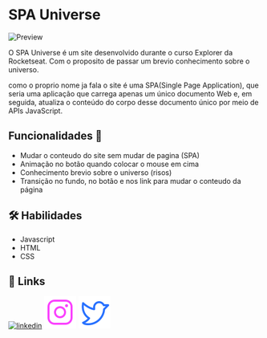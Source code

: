 # SPA Universe

![Preview](https://i.imgur.com/py8wxsS.png)

O SPA Universe é um site desenvolvido durante o curso Explorer da Rocketseat. Com o proposito de passar um brevio conhecimento sobre o universo. 

como o proprio nome ja fala o site é uma SPA(Single Page Application), que seria uma aplicação que carrega apenas um único documento Web e, em seguida, atualiza o conteúdo do corpo desse documento único por meio de APIs JavaScript.


## Funcionalidades 🔢

- Mudar o conteudo do site sem mudar de pagina (SPA)
- Animação no botão quando colocar o mouse em cima
- Conhecimento brevio sobre o universo (risos)
- Transição no fundo, no botão e nos link para mudar o conteudo da página



## 🛠 Habilidades

- Javascript 
- HTML
- CSS


## 🔗 Links
[![linkedin](https://img.shields.io/badge/linkedin-0A66C2?style=for-the-badge&logo=linkedin&logoColor=white)](https://www.linkedin.com/in/dyonathas-matos-teles-b75b4324a/)
[![twitter](https://github.com/DyonathasTeles/GitFav/raw/master/images/instagram.svg)](https://www.instagram.com/dyoninhas_77/)
[![twitter](https://github.com/DyonathasTeles/GitFav/raw/master/images/twitter.svg)](https://twitter.com/Dyonathas_Teles)


